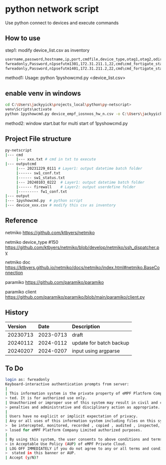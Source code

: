 # python network script

Use python connect to devices and execute commands

## How to use

step1: modify device_list.csv as inventory

```sh
username,password,hostname,ip,port,cmdfile,device_type,otag1,otag2,odir1
fwreadonly,Password,n1psefutm1301,172.31.211.1,22,cmd\cmd_fortigate_status.txt,fortinet,fgate,status,firewall
fwreadonly,Password,n1psefutm1401,172.31.211.2,22,cmd\cmd_fortigate_status.txt,fortinet,fgate,status,firewall
```

method1: Usage: python 1pyshowcmd.py <device_list.csv>

## enable venv in windows

```sh
cd C:\Users\jackyyick\projects_local\python\py-netscript>
venv\Scripts\activate
python 1pyshowcmd.py device_empf_iosnxos_hw_n.csv -o C:\Users\jackyyick\projects_local\python
```

method2: window start.bat for multi start of 1pyshowcmd.py

## Project File structure

```sh
py-netscript
|--- cmd
     |--- xxx.txt # cmd in txt to execute
|--- outputcmd
     |--- 20231229_0111 # Layer1: output datetime batch folder
     |------ sw1_conf.txt
     |------ sw1_status.txt
     |--- 20240103_0222  # Layer1: output datetime batch folder
     |------ firewall    # Layer2: output userdefine folder
     |--------- fw1_conf.txt
|--- output
|--- 1pyshowcmd.py  # python script
|--- device_xxx.csv # modify this csv as inventory
```

## Reference

netmiko https://github.com/ktbyers/netmiko

netmiko device_type #150 https://github.com/ktbyers/netmiko/blob/develop/netmiko/ssh_dispatcher.py

netmiko doc https://ktbyers.github.io/netmiko/docs/netmiko/index.html#netmiko.BaseConnection

paramiko https://github.com/paramiko/paramiko

paramiko client https://github.com/paramiko/paramiko/blob/main/paramiko/client.py

## History

| Version  | Date      | Description             |
| :------- | :-------- | :---------------------- |
| 20230713 | 2023-0713 | draft                   |
| 20240112 | 2024-0112 | update for batch backup |
| 20240207 | 2024-0207 | input using argparse    |

## To Do

```bash
login as: fwreadonly
Keyboard-interactive authentication prompts from server:
|
| This information system is the private property of eMPF Platform Company Limi
> ted. It is for authorized use only.
| Unauthorized or improper use of this system may result in civil and criminal
> penalties and administrative and disciplinary action as appropriate.
|
| Users have no explicit or implicit expectation of privacy.
| Any or all uses of this information system including files on this system may
>  be intercepted, monitored, recorded , copied , audited , inspected, and disc
> losed for eMPF Platform Company Limited authorized purposes.
|
| By using this system, the user consents to above conditions and terms listed
> in Acceptable Use Policy (AUP) of eMPF Private Cloud.
| LOG OFF IMMEDIATELY if you do not agree to any or all terms and conditions as
>  stated in this banner or AUP.
| Accept (y/N)?

```
